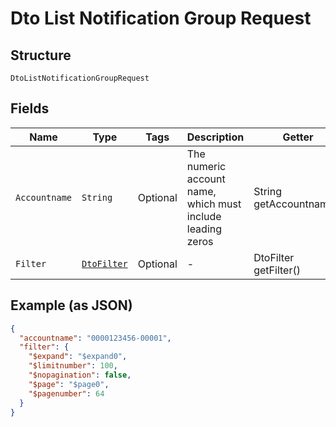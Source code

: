 
# Dto List Notification Group Request

## Structure

`DtoListNotificationGroupRequest`

## Fields

| Name | Type | Tags | Description | Getter | Setter |
|  --- | --- | --- | --- | --- | --- |
| `Accountname` | `String` | Optional | The numeric account name, which must include leading zeros | String getAccountname() | setAccountname(String accountname) |
| `Filter` | [`DtoFilter`](../../doc/models/dto-filter.md) | Optional | - | DtoFilter getFilter() | setFilter(DtoFilter filter) |

## Example (as JSON)

```json
{
  "accountname": "0000123456-00001",
  "filter": {
    "$expand": "$expand0",
    "$limitnumber": 100,
    "$nopagination": false,
    "$page": "$page0",
    "$pagenumber": 64
  }
}
```

